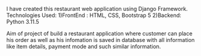 I have created this restaurant web application using Django Framework.
Technologies Used: 
  1)FrontEnd : HTML, CSS, Bootstrap 5
  2)Backend: Python 3.11.5


 Aim of project of build a restaurant application where customer can place his order as well as his infomation 
 is saved in database with all information like item details, payment mode and such similar information.
